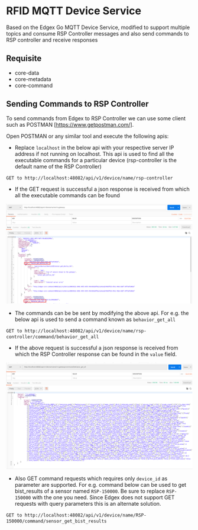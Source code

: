 
# RFID MQTT Device Service
Based on the Edgex Go MQTT Device Service, modified to support multiple
topics and consume RSP Controller messages and also send commands to RSP controller and receive responses

## Requisite
* core-data
* core-metadata
* core-command

## Sending Commands to RSP Controller
To send commands from Edgex to RSP Controller we can use some client such as POSTMAN [https://www.getpostman.com/].
 
Open POSTMAN or any similar tool and execute the following apis:

- Replace `localhost` in the below api with your respective server IP address if not running on localhost. This api is
used to find all the executable commands for a particular device (rsp-controller is the default name of the RSP Controller)
```
GET to http://localhost:48082/api/v1/device/name/rsp-controller
```
- If the GET request is successful a json response is received from which all the executable commands can be found

![GET device](docs/Command_list.png)

- The commands can be be sent by modifying the above api. For e.g. the below api is used to send a command known as
`behavior_get_all` 
```
GET to http://localhost:48082/api/v1/device/name/rsp-controller/command/behavior_get_all
```

- If the above request is successful a json response is received from which the RSP Controller response can be found in the
`value` field.

![GET command](docs/Response.png)

- Also GET command requests which requires only `device_id` as parameter are supported. For e.g. command below can be used 
to get bist_results of a sensor named `RSP-150000`. Be sure to replace `RSP-150000` with the one you need.
Since Edgex does not support GET requests with query parameters this is an alternate solution.
```
GET to http://localhost:48082/api/v1/device/name/RSP-150000/command/sensor_get_bist_results
```

  
